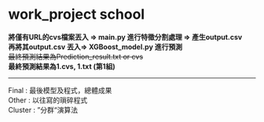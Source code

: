 # work_project school

**將僅有URL的cvs檔案丟入 => main.py 進行特徵分割處理 => 產生output.csv**  
**再將其output.csv 丟入=> XGBoost_model.py 進行預測**  
~~最終預測結果為Prediction_result.txt or cvs~~  
**最終預測結果為1.cvs, 1.txt (第1組)**  
***

Final : 最後模型及程式，總體成果  
Other : 以往寫的瑣碎程式  
Cluster : ”分群“演算法  
